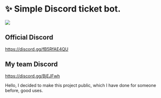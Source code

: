 # ✨ Simple Discord ticket bot.

<img src="https://flat.badgen.net/badge/DISCORDJS/V12/green?icon=terminal">  

## Official Discord
https://discord.gg/fB5RfAE4QU
## My team Discord
https://discord.gg/BjEJFwh

Hello, I decided to make this project public, which I have done for someone before, good uses.
